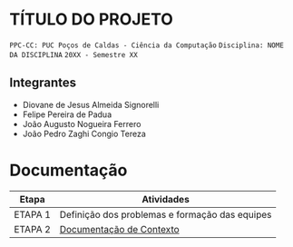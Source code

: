 #  TÍTULO DO PROJETO

`PPC-CC: PUC Poços de Caldas - Ciência da Computação`
`Disciplina: NOME DA DISCIPLINA`
`20XX - Semestre XX`

## Integrantes

- Diovane de Jesus Almeida Signorelli
- Felipe Pereira de Padua
- João Augusto Nogueira Ferrero
- João Pedro Zaghi Congio Tereza

# Documentação

| Etapa   |  Atividades |
|  :----:   | ----------- |
| ETAPA 1 | Definição dos problemas e formação das equipes |
| ETAPA 2 | <a href="docs/1-Documentacao-contexto.md"> Documentação de Contexto</a>

